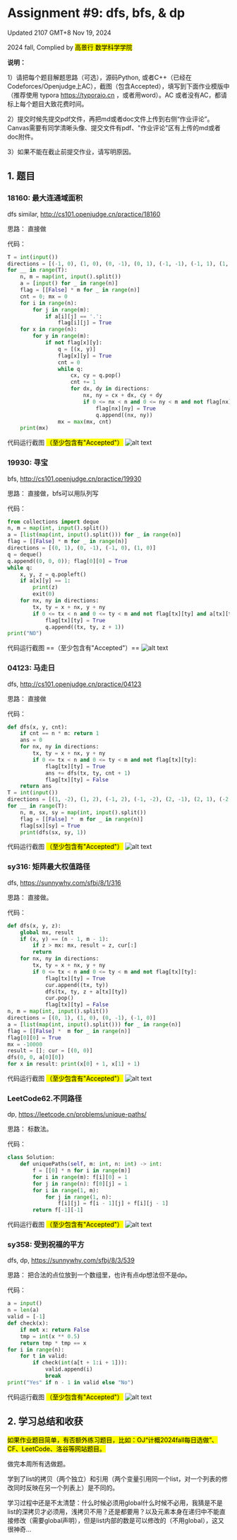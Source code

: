 # Assignment #9: dfs, bfs, & dp

Updated 2107 GMT+8 Nov 19, 2024

2024 fall, Complied by <mark>高景行 数学科学学院</mark>



**说明：**

1）请把每个题目解题思路（可选），源码Python, 或者C++（已经在Codeforces/Openjudge上AC），截图（包含Accepted），填写到下面作业模版中（推荐使用 typora https://typoraio.cn ，或者用word）。AC 或者没有AC，都请标上每个题目大致花费时间。

2）提交时候先提交pdf文件，再把md或者doc文件上传到右侧“作业评论”。Canvas需要有同学清晰头像、提交文件有pdf、"作业评论"区有上传的md或者doc附件。

3）如果不能在截止前提交作业，请写明原因。



## 1. 题目

### 18160: 最大连通域面积

dfs similar, http://cs101.openjudge.cn/practice/18160

思路：
直接做


代码：

```python
T = int(input())
directions = [(-1, 0), (1, 0), (0, -1), (0, 1), (-1, -1), (-1, 1), (1, -1), (1, 1)]
for __ in range(T):
    n, m = map(int, input().split())
    a = [input() for _ in range(n)]
    flag = [[False] * m for _ in range(n)]
    cnt = 0; mx = 0
    for i in range(n):
        for j in range(m):
            if a[i][j] == '.':
                flag[i][j] = True
    for x in range(n):
        for y in range(m):
            if not flag[x][y]:
                q = [(x, y)]
                flag[x][y] = True
                cnt = 0
                while q:
                    cx, cy = q.pop()
                    cnt += 1
                    for dx, dy in directions:
                        nx, ny = cx + dx, cy + dy
                        if 0 <= nx < n and 0 <= ny < m and not flag[nx][ny]:
                            flag[nx][ny] = True
                            q.append((nx, ny))
                mx = max(mx, cnt)
    print(mx)
```



代码运行截图 <mark>（至少包含有"Accepted"）</mark>
![alt text](WeChatfd0febd89d5235ad4af536b3d3f4634b-1.jpg)




### 19930: 寻宝

bfs, http://cs101.openjudge.cn/practice/19930

思路：
直接做，bfs可以用队列写


代码：

```python
from collections import deque
n, m = map(int, input().split())
a = [list(map(int, input().split())) for _ in range(n)]
flag = [[False] * m for _ in range(n)]
directions = [(0, 1), (0, -1), (-1, 0), (1, 0)]
q = deque()
q.append((0, 0, 0)); flag[0][0] = True
while q:
    x, y, z = q.popleft()
    if a[x][y] == 1:
        print(z)
        exit(0)
    for nx, ny in directions:
        tx, ty = x + nx, y + ny
        if 0 <= tx < n and 0 <= ty < m and not flag[tx][ty] and a[tx][ty] != 2:
            flag[tx][ty] = True
            q.append((tx, ty, z + 1))
print("NO")
```



代码运行截图 ==（至少包含有"Accepted"）==
![alt text](WeChat0a1776de27dcba9b93baeae9d6a6ec04-1.jpg)




### 04123: 马走日

dfs, http://cs101.openjudge.cn/practice/04123

思路：
直接做


代码：

```python
def dfs(x, y, cnt):
    if cnt == n * m: return 1
    ans = 0
    for nx, ny in directions:
        tx, ty = x + nx, y + ny
        if 0 <= tx < n and 0 <= ty < m and not flag[tx][ty]:
            flag[tx][ty] = True
            ans += dfs(tx, ty, cnt + 1)
            flag[tx][ty] = False
    return ans
T = int(input())
directions = [(1, -2), (1, 2), (-1, 2), (-1, -2), (2, -1), (2, 1), (-2, 1), (-2, -1)]
for __ in range(T):
    n, m, sx, sy = map(int, input().split())
    flag = [[False] *  m for _ in range(n)]
    flag[sx][sy] = True
    print(dfs(sx, sy, 1))
```



代码运行截图 <mark>（至少包含有"Accepted"）</mark>
![alt text](WeChat06c1e7417eaf7e1b88944444dd2d7dbe-1.jpg)




### sy316: 矩阵最大权值路径

dfs, https://sunnywhy.com/sfbj/8/1/316

思路：
直接做。


代码：

```python
def dfs(x, y, z):
    global mx, result
    if (x, y) == (n - 1, m - 1):
        if z > mx: mx, result = z, cur[:]
        return
    for nx, ny in directions:
        tx, ty = x + nx, y + ny
        if 0 <= tx < n and 0 <= ty < m and not flag[tx][ty]:
            flag[tx][ty] = True
            cur.append((tx, ty))
            dfs(tx, ty, z + a[tx][ty])
            cur.pop()
            flag[tx][ty] = False
n, m = map(int, input().split())
directions = [(0, 1), (1, 0), (0, -1), (-1, 0)]
a = [list(map(int, input().split())) for _ in range(n)]
flag = [[False] *  m for _ in range(n)]
flag[0][0] = True
mx = -10000
result = []; cur = [(0, 0)]
dfs(0, 0, a[0][0])
for x in result: print(x[0] + 1, x[1] + 1)
```



代码运行截图 <mark>（至少包含有"Accepted"）</mark>
![alt text](WeChat7a6438778c36049dc5fd4dab3737ea1a-1.jpg)






### LeetCode62.不同路径

dp, https://leetcode.cn/problems/unique-paths/

思路：
标数法。


代码：

```python
class Solution:
    def uniquePaths(self, m: int, n: int) -> int:
        f = [[0] * n for i in range(m)]
        for i in range(m): f[i][0] = 1
        for j in range(n): f[0][j] = 1
        for i in range(1, m):
            for j in range(1, n):
                f[i][j] = f[i - 1][j] + f[i][j - 1]
        return f[-1][-1]
```



代码运行截图 <mark>（至少包含有"Accepted"）</mark>
![alt text](WeChata07656f32a9a44223910e97d624719ca-1.jpg)




### sy358: 受到祝福的平方

dfs, dp, https://sunnywhy.com/sfbj/8/3/539

思路：
把合法的点位放到一个数组里，也许有点dp想法但不是dp。


代码：

```python
a = input()
n = len(a)
valid = [-1]
def check(x):
    if not x: return False
    tmp = int(x ** 0.5)
    return tmp * tmp == x
for i in range(n):
    for t in valid:
        if check(int(a[t + 1:i + 1])):
            valid.append(i)
            break
print("Yes" if n - 1 in valid else "No")
```



代码运行截图 <mark>（至少包含有"Accepted"）</mark>
![alt text](WeChataed42e80c3f5d3ac3b87b8dda5b50e64-1.jpg)




## 2. 学习总结和收获

<mark>如果作业题目简单，有否额外练习题目，比如：OJ“计概2024fall每日选做”、CF、LeetCode、洛谷等网站题目。</mark>

做完本周所有选做题。

学到了list的拷贝（两个独立）和引用（两个变量引用同一个list，对一个列表的修改同时反映在另一个列表上）是不同的。

学习过程中还是不太清楚：什么时候必须用global什么时候不必用，我猜是不是list的深拷贝才必须用，浅拷贝不用？还是都要用？以及元素本身在递归中不能直接修改（需要global声明），但是list内部的数是可以修改的（不用global），这又很神奇...




